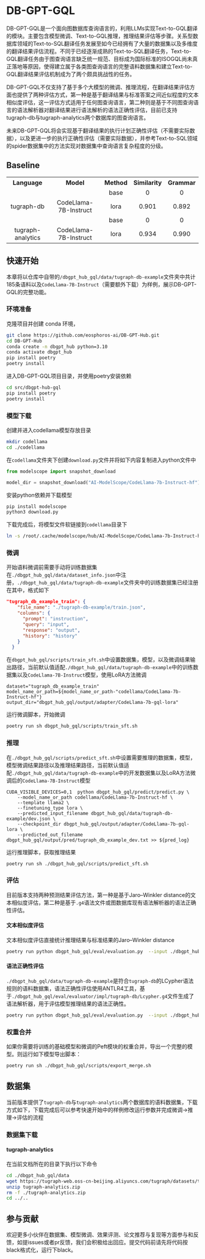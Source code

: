 # DB-GPT-GQL

DB-GPT-GQL是一个面向图数据库查询语言的，利用LLMs实现Text-to-GQL翻译的模块。主要包含模型微调、Text-to-GQL推理，推理结果评估等步骤。关系型数据库领域的Text-to-SQL翻译任务发展至如今已经拥有了大量的数据集以及多维度的翻译结果评估流程。不同于已经逐渐成熟的Text-to-SQL翻译任务，Text-to-GQL翻译任务由于图查询语言缺乏统一规范、目标成为国际标准的ISOGQL尚未真正落地等原因，使得建立属于各类图查询语言的完整语料数据集和建立Text-to-GQL翻译结果评估机制成为了两个颇具挑战性的任务。

DB-GPT-GQL不仅支持了基于多个大模型的微调、推理流程，在翻译结果评估方面也提供了两种评估方式，第一种是基于翻译结果与标准答案之间近似程度的文本相似度评估，这一评估方式适用于任何图查询语言，第二种则是基于不同图查询语言的语法解析器对翻译结果进行语法解析的语法正确性评估，目前已支持tugraph-db与tugraph-analytics两个数据库的图查询语言。

未来DB-GPT-GQL将会实现基于翻译结果的执行计划正确性评估（不需要实际数据），以及更进一步的执行正确性评估（需要实际数据），并参考Text-to-SQL领域的spider数据集中的方法实现对数据集中查询语言复杂程度的分级。

## Baseline
<table style="text-align: center;">
  <tr>
    <th style="text-align: center;">Language</th>
    <th style="text-align: center;">Model</th>
    <th>Method</th>
    <th>Similarity</th>
    <th>Grammar</th>
  </tr>
  <tr >
    <td></td>
    <td></td>
    <td>base</td>
    <td>0</td>
    <td>0</td>
  </tr>
  <tr>
    <td>tugraph-db</td>
    <td>CodeLlama-7B-Instruct</td>
    <td>lora</td>
    <td>0.901</td>
    <td>0.892</td>
  </tr>
  <tr >
    <td></td>
    <td></td>
    <td>base</td>
    <td>0</td>
    <td>0</td>
  </tr>
  <tr>
    <td>tugraph-analytics</td>
    <td>CodeLlama-7B-Instruct</td>
    <td>lora</td>
    <td>0.934</td>
    <td>0.990</td>
  </tr>
</table>

## 快速开始
本章将以仓库中自带的`/dbgpt_hub_gql/data/tugraph-db-example`文件夹中共计185条语料以及`CodeLlama-7B-Instruct`（需要额外下载）为样例，展示DB-GPT-GQL的完整功能。

### 环境准备

克隆项目并创建 conda 环境，
```bash
git clone https://github.com/eosphoros-ai/DB-GPT-Hub.git
cd DB-GPT-Hub
conda create -n dbgpt_hub python=3.10 
conda activate dbgpt_hub
pip install poetry
poetry install
```

进入DB-GPT-GQL项目目录，并使用poetry安装依赖
```bash
cd src/dbgpt-hub-gql
pip install poetry
poetry install
```

### 模型下载
创建并进入codellama模型存放目录
```bash
mkdir codellama
cd ./codellama
```

在`codellama`文件夹下创建`download.py`文件并将如下内容复制进入python文件中
```python
from modelscope import snapshot_download

model_dir = snapshot_download("AI-ModelScope/CodeLlama-7b-Instruct-hf")
```

安装python依赖并下载模型
```bash
pip install modelscope
python3 download.py
```

下载完成后，将模型文件软链接到`codellama`目录下
```bash
ln -s /root/.cache/modelscope/hub/AI-ModelScope/CodeLlama-7b-Instruct-hf ./
```

### 微调
开始语料微调前需要手动将训练数据集在`./dbgpt_hub_gql/data/dataset_info.json`中注册，`./dbgpt_hub_gql/data/tugraph-db-example`文件夹中的训练数据集已经注册在其中，格式如下

```json
"tugraph_db_example_train": {
    "file_name": "./tugraph-db-example/train.json",
    "columns": {
      "prompt": "instruction",
      "query": "input",
      "response": "output",
      "history": "history"
    }
  }
```

在`dbgpt_hub_gql/scripts/train_sft.sh`中设置数据集，模型，以及微调结果输出路径，当前默认值适配`./dbgpt_hub_gql/data/tugraph-db-example`中的训练数据集以及`CodeLlama-7B-Instruct`模型，使用LoRA方法微调

```shell script
dataset="tugraph_db_example_train"
model_name_or_path=${model_name_or_path-"codellama/CodeLlama-7b-Instruct-hf"}
output_dir="dbgpt_hub_gql/output/adapter/CodeLlama-7b-gql-lora"
```

运行微调脚本，开始微调
```bash
poetry run sh dbgpt_hub_gql/scripts/train_sft.sh
```

### 推理

在`./dbgpt_hub_gql/scripts/predict_sft.sh`中设置需要推理的数据集，模型，模型微调结果路径以及推理结果路径，当前默认值适配`./dbgpt_hub_gql/data/tugraph-db-example`中的开发数据集以及LoRA方法微调后的`CodeLlama-7B-Instruct`模型

```shell script
CUDA_VISIBLE_DEVICES=0,1  python dbgpt_hub_gql/predict/predict.py \
    --model_name_or_path codellama/CodeLlama-7b-Instruct-hf \
    --template llama2 \
    --finetuning_type lora \
    --predicted_input_filename dbgpt_hub_gql/data/tugraph-db-example/dev.json \
    --checkpoint_dir dbgpt_hub_gql/output/adapter/CodeLlama-7b-gql-lora \
    --predicted_out_filename dbgpt_hub_gql/output/pred/tugraph_db_example_dev.txt >> ${pred_log}
```

运行推理脚本，获取推理结果

```bash
poetry run sh ./dbgpt_hub_gql/scripts/predict_sft.sh
```

### 评估

目前版本支持两种预测结果评估方法，第一种是基于Jaro–Winkler distance的文本相似度评估，第二种是基于`.g4`语法文件或图数据库现有语法解析器的语法正确性评估。

#### 文本相似度评估

文本相似度评估直接统计推理结果与标准结果的Jaro–Winkler distance

```bash
poetry run python dbgpt_hub_gql/eval/evaluation.py  --input ./dbgpt_hub_gql/output/pred/tugraph_db_example_dev.txt --gold ./dbgpt_hub_gql/data/tugraph-db-example/gold_dev.txt --etype similarity
```

#### 语法正确性评估

`./dbgpt_hub_gql/data/tugraph-db-example`是符合`tugraph-db`的LCypher语法规则的语料数据集，语法正确性评估使用ANTLR4工具，基于`./dbgpt_hub_gql/eval/evaluator/impl/tugraph-db/Lcypher.g4`文件生成了语法解析器，用于评估模型推理结果的语法正确性。

```bash
poetry run python dbgpt_hub_gql/eval/evaluation.py  --input ./dbgpt_hub_gql/output/pred/tugraph_db_example_dev.txt --gold ./dbgpt_hub_gql/data/tugraph-db-example/gold_dev.txt --etype grammar --impl tugraph-db
```

### 权重合并

如果你需要将训练的基础模型和微调的Peft模块的权重合并，导出一个完整的模型。则运行如下模型导出脚本：

```bash
poetry run sh ./dbgpt_hub_gql/scripts/export_merge.sh
```

## 数据集

当前版本提供了`tugraph-db`与`tugraph-analytics`两个数据库的语料数据集，下载方式如下，下载完成后可以参考快速开始中的样例修改运行参数并完成微调->推理->评估的流程

### 数据集下载

#### tugraph-analytics
在当前文档所在的目录下执行以下命令
```bash
cd ./dbgpt_hub_gql/data
wget https://tugraph-web.oss-cn-beijing.aliyuncs.com/tugraph/datasets/text2gql/tugraph-analytics/tugraph-analytics.zip
unzip tugraph-analytics.zip
rm -f ./tugraph-analytics.zip 
cd ../..
```

## 参与贡献

欢迎更多小伙伴在数据集、模型微调、效果评测、论文推荐与复现等方面参与和反馈，如提issues或者pr反馈，我们会积极给出回应。提交代码前请先将代码按black格式化，运行下black。